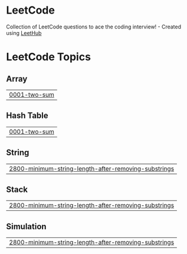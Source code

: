 # LeetCode
Collection of LeetCode questions to ace the coding interview! - Created using [LeetHub](https://github.com/QasimWani/LeetHub)

<!---LeetCode Topics Start-->
# LeetCode Topics
## Array
|  |
| ------- |
| [0001-two-sum](https://github.com/wsh096/LeetCode/tree/master/0001-two-sum) |
## Hash Table
|  |
| ------- |
| [0001-two-sum](https://github.com/wsh096/LeetCode/tree/master/0001-two-sum) |
## String
|  |
| ------- |
| [2800-minimum-string-length-after-removing-substrings](https://github.com/wsh096/LeetCode/tree/master/2800-minimum-string-length-after-removing-substrings) |
## Stack
|  |
| ------- |
| [2800-minimum-string-length-after-removing-substrings](https://github.com/wsh096/LeetCode/tree/master/2800-minimum-string-length-after-removing-substrings) |
## Simulation
|  |
| ------- |
| [2800-minimum-string-length-after-removing-substrings](https://github.com/wsh096/LeetCode/tree/master/2800-minimum-string-length-after-removing-substrings) |
<!---LeetCode Topics End-->